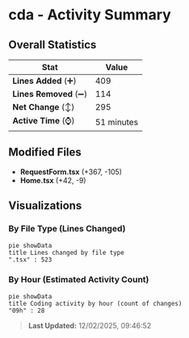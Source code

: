 # cda - Activity Summary 

## Overall Statistics

| Stat                   | Value                                                             |
| ---------------------- | ----------------------------------------------------------------- |
| **Lines Added** (➕)   | 409                                          |
| **Lines Removed** (➖) | 114                                        |
| **Net Change** (↕)    | 295                |
| **Active Time** (⌚)   | 51 minutes |


## Modified Files
- **RequestForm.tsx** (+367, -105)
- **Home.tsx** (+42, -9)

## Visualizations

### By File Type (Lines Changed)

```mermaid
pie showData
title Lines changed by file type
".tsx" : 523
```

### By Hour (Estimated Activity Count)

```mermaid
pie showData
title Coding activity by hour (count of changes)
"09h" : 28
```


> **Last Updated:** 12/02/2025, 09:46:52